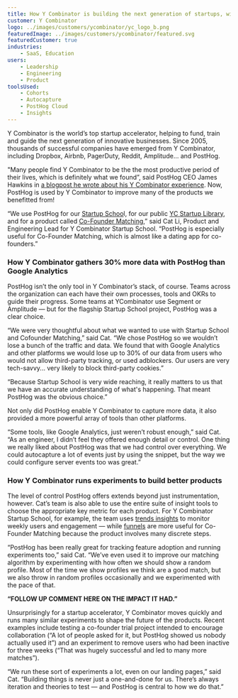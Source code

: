 ```yaml
---
title: How Y Combinator is building the next generation of startups, with help from PostHog
customer: Y Combinator
logo: ../images/customers/ycombinator/yc_logo_b.png
featuredImage: ../images/customers/ycombinator/featured.svg
featuredCustomer: true
industries:
    - SaaS, Education
users:
    - Leadership
    - Engineering
    - Product
toolsUsed:
    - Cohorts
    - Autocapture
    - PostHog Cloud
    - Insights
---
```


Y Combinator is the world’s top startup accelerator, helping to fund, train and guide the next generation of innovative businesses. Since 2005, thousands of successful companies have emerged from Y Combinator, including Dropbox, Airbnb, PagerDuty, Reddit, Amplitude... and PostHog. 

"Many people find Y Combinator to be the the most productive period of their lives, which is definitely what we found”, said PostHog CEO James Hawkins in [a blogpost he wrote about his Y Combinator experience](/blog/moving-to-sf). Now, PostHog is used by Y Combinator to improve many of the products we benefitted from! 

“We use PostHog for our [Startup Schoo](https://www.startupschool.org/)l, for our public [YC Startup Library](https://www.ycombinator.com/library), and for a product called [Co-Founder Matching](https://www.ycombinator.com/cofounder-matching),” said Cat Li, Product and Engineering Lead for Y Combinator Startup School. “PostHog is especially useful for Co-Founder Matching, which is almost like a dating app for co-founders.”

### How Y Combinator gathers 30% more data with PostHog than Google Analytics

PostHog isn’t the only tool in Y Combinator’s stack, of course. Teams across the organization can each have their own processes, tools and OKRs to guide their progress. Some teams at YCombinator use Segment or Amplitude — but for the flagship Startup School project, PostHog was a clear choice. 

“We were very thoughtful about what we wanted to use with Startup School and Cofounder Matching,” said Cat. “We chose PostHog so we wouldn’t lose a bunch of the traffic and data. We found that with Google Analytics and other platforms we would lose up to 30% of our data from users who would not allow third-party tracking, or used adblockers. Our users are very tech-savvy... very likely to block third-party cookies.”

“Because Startup School is very wide reaching, it really matters to us that we have an accurate understanding of what's happening. That meant PostHog was the obvious choice.”

Not only did PostHog enable Y Combinator to capture more data, it also provided a more powerful array of tools than other platforms. 

“Some tools, like Google Analytics, just weren’t robust enough,” said Cat. “As an engineer, I didn’t feel they offered enough detail or control. One thing we really liked about PostHog was that we had control over everything. We could autocapture a lot of events just by using the snippet, but the way we could configure server events too was great.”

### How Y Combinator runs experiments to build better products

The level of control PostHog offers extends beyond just instrumentation, however. Cat’s team is also able to use the entire suite of insight tools to choose the appropriate key metric for each product. For Y Combinator Startup School, for example, the team uses [trends insights](/manual/trends) to monitor weekly users and engagement — while [funnels](/manual/funnels) are more useful for Co-Founder Matching because the product involves many discrete steps. 

“PostHog has been really great for tracking feature adoption and running experiments too,” said Cat. “We’ve even used it to improve our matching algorithm by experimenting with how often we should show a random profile. Most of the time we show profiles we think are a good match, but we also throw in random profiles occasionally and we experimented with the pace of that. 

**“FOLLOW UP COMMENT HERE ON THE IMPACT IT HAD.”**

Unsurprisingly for a startup accelerator, Y Combinator moves quickly and runs many similar experiments to shape the future of the products. Recent examples include testing a co-founder trial project intended to encourage collaboration (“A lot of people asked for it, but PostHog showed us nobody actually used it”) and an experiment to remove users who had been inactive for three weeks (“That was hugely successful and led to many more matches”).

“We run these sort of experiments a lot, even on our landing pages,” said Cat. “Building things is never just a one-and-done for us. There’s always iteration and theories to test — and PostHog is central to how we do that.”
